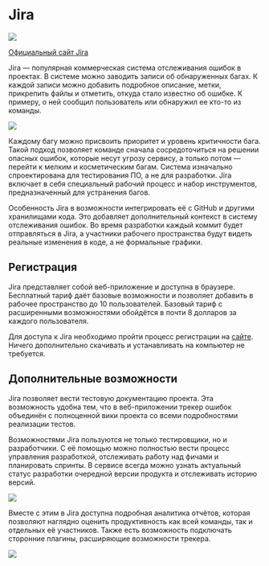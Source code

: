 # Jira

![](https://raw.githubusercontent.com/qa-guru/knowledge-base/main/img/tools-java/Jira/jira-banner-1.jpg)

[Официальный сайт Jira](https://www.atlassian.com/ru/software/jira)

Jira — популярная коммерческая система отслеживания ошибок в проектах. В системе можно заводить записи об обнаруженных багах. К каждой записи можно добавить подробное описание, метки, прикрепить файлы и отметить, откуда стало известно об ошибке. К примеру, о ней сообщил пользователь или обнаружил ее кто-то из команды.

![](https://raw.githubusercontent.com/qa-guru/knowledge-base/main/img/tools-java/Jira/jira-1.jpg)

Каждому багу можно присвоить приоритет и уровень критичности бага. Такой подход позволяет команде сначала сосредоточиться на решении опасных ошибок, которые несут угрозу сервису, а только потом — перейти к мелким и косметическим багам. Система изначально спроектирована для тестирования ПО, а не для разработки. Jira включает в себя специальный рабочий процесс и набор инструментов, предназначенный для устранения багов.

Особенность Jira в возможности интегрировать её с GitHub и другими хранилищами кода. Это добавляет дополнительный контекст в систему отслеживания ошибок. Во время разработки каждый коммит будет отправляться в Jira, а участники рабочего пространства будут видеть реальные изменения в коде, а не формальные графики.

## Регистрация
Jira представляет собой веб-приложение и доступна в браузере. Бесплатный тариф даёт базовые возможности и позволяет добавить в рабочее пространство до 10 пользователей. Базовый тариф с расширенными возможностями обойдётся в почти 8 долларов за каждого пользователя.

Для доступа к Jira необходимо пройти процесс регистрации на [сайте](https://www.atlassian.com/ru/software/jira). Ничего дополнительно скачивать и устанавливать на компьютер не требуется.

## Дополнительные возможности
Jira позволяет вести тестовую документацию проекта. Эта возможность удобна тем, что в веб-приложении трекер ошибок объединён с полноценной вики проекта со всеми подробностями реализации тестов.

Возможностями Jira пользуются не только тестировщики, но и разработчики. С её помощью можно полностью вести процесс управления разработкой, отслеживать работу над фичами и планировать спринты. В сервисе всегда можно узнать актуальный статус разработки очередной версии продукта и отслеживать историю версий.

![](https://raw.githubusercontent.com/qa-guru/knowledge-base/main/img/tools-java/Jira/jira-2.jpg)

Вместе с этим в Jira доступна подробная аналитика отчётов, которая позволяют наглядно оценить продуктивность как всей команды, так и отдельных её участников. Также есть возможность подключать сторонние плагины, расширяющие возможности трекера.

![](https://raw.githubusercontent.com/qa-guru/knowledge-base/main/img/tools-java/Jira/jira-3.jpg)
